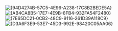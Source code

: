 ![{94D4274B-57C5-4E96-A238-17C8B2BEDE5A}](https://github.com/user-attachments/assets/44902e0a-2c3c-4c44-8e82-b3961f001e9e)
![{AB4CA8B5-17E7-4E9B-8FB4-932FA54F2480}](https://github.com/user-attachments/assets/bb756d7e-56ae-46d7-bbe3-b4165c827ece)
![{7E65DC21-0CB2-48C9-9116-261D39A118C9}](https://github.com/user-attachments/assets/2aa301f8-0259-44b3-bddb-f7e466c3d339)
![{D3A6F3E9-53E7-45D3-992E-98420C05AA06}](https://github.com/user-attachments/assets/a53ca559-1360-4ac9-8470-a83bfcc627b0)



